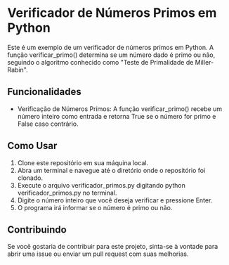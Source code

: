 # Verificador de Números Primos em Python

Este é um exemplo de um verificador de números primos em Python. A função verificar_primo() determina se um número dado é primo ou não, seguindo o algoritmo conhecido como "Teste de Primalidade de Miller-Rabin".

## Funcionalidades

* Verificação de Números Primos: A função verificar_primo() recebe um número inteiro como entrada e retorna True se o número for primo e False caso contrário.

## Como Usar

1) Clone este repositório em sua máquina local.
2) Abra um terminal e navegue até o diretório onde o repositório foi clonado.
3) Execute o arquivo verificador_primos.py digitando python verificador_primos.py no terminal.
4) Digite o número inteiro que você deseja verificar e pressione Enter.
5) O programa irá informar se o número é primo ou não.

## Contribuindo

Se você gostaria de contribuir para este projeto, sinta-se à vontade para abrir uma issue ou enviar um pull request com suas melhorias.